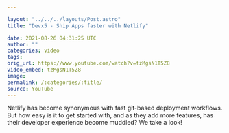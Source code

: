 ```yaml
---

layout: "../../../layouts/Post.astro"
title: "Devx5 - Ship Apps faster with Netlify"

date: 2021-08-26 04:31:25 UTC
author: ""
categories: video
tags: 
orig_url: https://www.youtube.com/watch?v=tzMgsN1T5Z8
video_embed: tzMgsN1T5Z8
image:
permalink: /:categories/:title/
source: YouTube
---
```

Netlify has become synonymous with fast git-based deployment workflows. But how easy is it to get started with, and as they add more features, has their developer experience become muddled? We take a look!